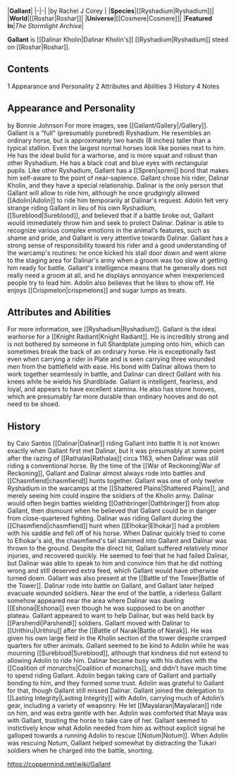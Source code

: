 |**Gallant**|
|-|-|
|by  Rachel J Corey |
|**Species**|[[Ryshadium\|Ryshadium]]|
|**World**|[[Roshar\|Roshar]]|
|**Universe**|[[Cosmere\|Cosmere]]|
|**Featured In**|*The Stormlight Archive*|

**Gallant** is [[Dalinar Kholin\|Dalinar Kholin's]] [[Ryshadium\|Ryshadium]] steed on [[Roshar\|Roshar]].

## Contents

1 Appearance and Personality
2 Attributes and Abilities
3 History
4 Notes


## Appearance and Personality
 by  Bonnie Johnson 
For more images, see [[Gallant/Gallery\|/Gallery]].
Gallant is a "full" (presumably purebred) Ryshadium. He resembles an ordinary horse, but is approximately two hands (8 inches) taller than a typical stallion. Even the largest normal horses look like ponies next to him. He has the ideal build for a warhorse, and is more squat and robust than other Ryshadium. He has a black coat and blue eyes with rectangular pupils.
Like other Ryshadium, Gallant has a [[Spren\|spren]] bond that makes him self-aware to the point of near-sapience. Gallant chose his rider, Dalinar Kholin, and they have a special relationship. Dalinar is the only person that Gallant will allow to ride him, although he once grudgingly allowed [[Adolin\|Adolin]] to ride him temporarily at Dalinar's request. Adolin felt very strange riding Gallant in lieu of his own Ryshadium, [[Sureblood\|Sureblood]], and believed that if a battle broke out, Gallant would immediately throw him and seek to protect Dalinar. Dalinar is able to recognize various complex emotions in the animal's features, such as shame and pride, and Gallant is very attentive towards Dalinar. Gallant has a strong sense of responsibility toward his rider and a good understanding of the warcamp's routines: he once kicked his stall door down and went alone to the staging area for Dalinar's army when a groom was too slow at getting him ready for battle. Gallant's intelligence means that he generally does not really need a groom at all, and he displays annoyance when inexperienced people try to lead him. Adolin also believes that he likes to show off. He enjoys [[Crispmelon\|crispmelons]] and sugar lumps as treats.

## Attributes and Abilities
For more information, see [[Ryshadium\|Ryshadium]].
Gallant is the ideal warhorse for a [[Knight Radiant\|Knight Radiant]]. He is incredibly strong and is not bothered by someone in full Shardplate jumping onto him, which can sometimes break the back of an ordinary horse. He is exceptionally fast even when carrying a rider in Plate and is seen carrying three wounded men from the battlefield with ease. His bond with Dalinar allows them to work together seamlessly in battle, and Dalinar can direct Gallant with his knees while he wields his Shardblade. Gallant is intelligent, fearless, and loyal, and appears to have excellent stamina. He also has stone hooves, which are presumably far more durable than ordinary hooves and do not need to be shoed.

## History
 by  Caio Santos  [[Dalinar\|Dalinar]] riding Gallant into battle
It is not known exactly when Gallant first met Dalinar, but it was presumably at some point after the razing of [[Rathalas\|Rathalas]] circa 1163, when Dalinar was still riding a conventional horse. By the time of the [[War of Reckoning\|War of Reckoning]], Gallant and Dalinar almost always rode into battles and [[Chasmfiend\|chasmfiend]] hunts together. Gallant was one of only twelve Ryshadium in the warcamps at the [[Shattered Plains\|Shattered Plains]], and merely seeing him could inspire the soldiers of the Kholin army. Dalinar would often begin battles wielding [[Oathbringer\|Oathbringer]] from atop Gallant, then dismount when he believed that Gallant could be in danger from close-quartered fighting.
Dalinar was riding Gallant during the [[Chasmfiend\|chasmfiend]] hunt when [[Elhokar\|Elhokar]] had a problem with his saddle and fell off of his horse. When Dalinar quickly tried to come to Elhokar's aid, the chasmfiend's tail slammed into Gallant and Dalinar was thrown to the ground. Despite the direct hit, Gallant suffered relatively minor injuries, and recovered quickly. He seemed to feel that he had failed Dalinar, but Dalinar was able to speak to him and convince him that he did nothing wrong and still deserved extra feed, which Gallant would have otherwise turned down.
Gallant was also present at the [[Battle of the Tower\|Battle of the Tower]]. Dalinar rode into battle on Gallant, and Gallant later helped evacuate wounded soldiers. Near the end of the battle, a riderless Gallant somehow appeared near the area where Dalinar was dueling [[Eshonai\|Eshonai]] even though he was supposed to be on another plateau. Gallant appeared to want to help Dalinar, but was held back by [[Parshendi\|Parshendi]] soldiers.
Gallant moved with Dalinar to [[Urithiru\|Urithiru]] after the [[Battle of Narak\|Battle of Narak]]. He was given his own large field in the Kholin section of the tower despite cramped quarters for other animals. Gallant seemed to be kind to Adolin while he was mourning [[Sureblood\|Sureblood]], although that kindness did not extend to allowing Adolin to ride him.
Dalinar became busy with his duties with the [[Coalition of monarchs\|Coalition of monarchs]], and didn’t have much time to spend riding Gallant. Adolin began taking care of Gallant and partially bonding to him, and they formed some trust. Adolin was grateful to Gallant for that, though Gallant still missed Dalinar. Gallant joined the delegation to [[Lasting Integrity\|Lasting Integrity]] with Adolin, carrying much of Adolin’s gear, including a variety of weaponry. He let [[Mayalaran\|Mayalaran]] ride on him, and was extra gentle with her. Adolin was comforted that Maya was with Gallant, trusting the horse to take care of her.
Gallant seemed to instictively know what Adolin needed from him as without explicit signal he galloped towards a running Adolin to rescue [[Notum\|Notum]]. When Adolin was rescuing Notum, Gallant helped somewhat by distracting the Tukari soldiers when he charged into the battle, snorting.



https://coppermind.net/wiki/Gallant